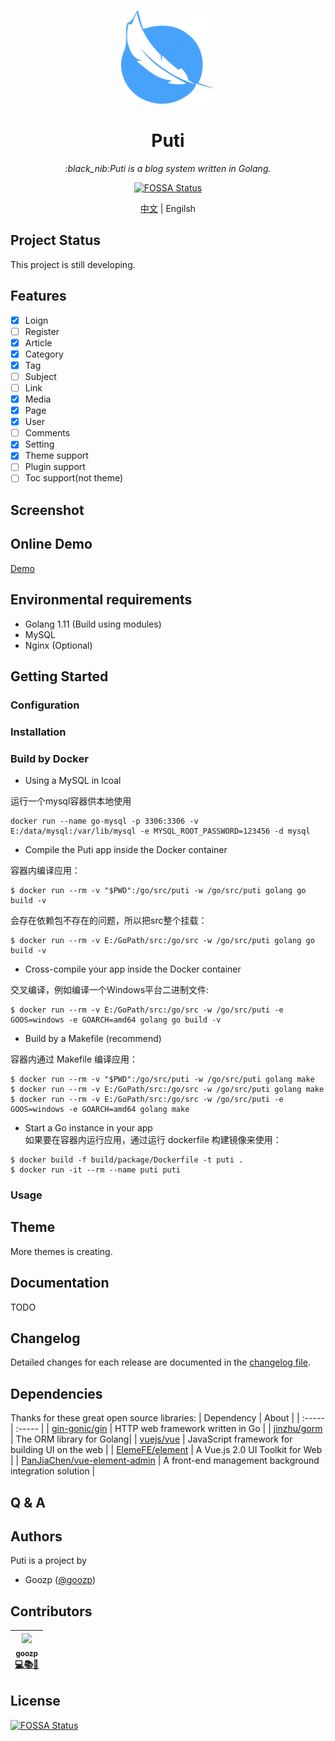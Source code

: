 <p align="center">
    <img src="../assets/logo.png" alt="Puti Logo" width="150" height="150">
</p>
<h1 align="center">Puti</h1>
<p align="center">
    <em>:black_nib:Puti is a blog system written in Golang.</em>
</p>
<p align="center">
    <a href="https://app.fossa.io/projects/git%2Bgithub.com%2Fputi-projects%2Fputi?ref=badge_shield">
        <img src="https://app.fossa.io/api/projects/git%2Bgithub.com%2Fputi-projects%2Fputi.svg?type=shield" alt="FOSSA Status">
    </a>
</p>
<p align="center">
<a href="https://github.com/puti-projects/puti/blob/master/README.md">中文</a>
 | Engilsh
</p>


## Project Status
This project is still developing.

## Features
* [x] Loign
* [ ] Register
* [x] Article
* [x] Category
* [x] Tag
* [ ] Subject
* [ ] Link
* [x] Media
* [x] Page
* [x] User
* [ ] Comments
* [x] Setting
* [x] Theme support
* [ ] Plugin support
* [ ] Toc support(not theme)

## Screenshot

## Online Demo
[Demo](https://demo.goozp.com)

## Environmental requirements
- Golang 1.11 (Build using modules)
- MySQL
- Nginx (Optional)

## Getting Started

### Configuration
### Installation
### Build by Docker
- Using a MySQL in lcoal   

运行一个mysql容器供本地使用
```
docker run --name go-mysql -p 3306:3306 -v E:/data/mysql:/var/lib/mysql -e MYSQL_ROOT_PASSWORD=123456 -d mysql
```

- Compile the Puti app inside the Docker container 

容器内编译应用：
```
$ docker run --rm -v "$PWD":/go/src/puti -w /go/src/puti golang go build -v
```
会存在依赖包不存在的问题，所以把src整个挂载：
```
$ docker run --rm -v E:/GoPath/src:/go/src -w /go/src/puti golang go build -v
```

- Cross-compile your app inside the Docker container

交叉编译，例如编译一个Windows平台二进制文件:
```
$ docker run --rm -v E:/GoPath/src:/go/src -w /go/src/puti -e GOOS=windows -e GOARCH=amd64 golang go build -v
```

- Build by a Makefile (recommend)   

容器内通过 Makefile 编译应用：
```
$ docker run --rm -v "$PWD":/go/src/puti -w /go/src/puti golang make
$ docker run --rm -v E:/GoPath/src:/go/src -w /go/src/puti golang make
$ docker run --rm -v E:/GoPath/src:/go/src -w /go/src/puti -e GOOS=windows -e GOARCH=amd64 golang make
```

- Start a Go instance in your app   
如果要在容器内运行应用，通过运行 dockerfile 构建镜像来使用：
```
$ docker build -f build/package/Dockerfile -t puti .
$ docker run -it --rm --name puti puti
```

### Usage

## Theme
More themes is creating.

## Documentation
TODO

## Changelog
Detailed changes for each release are documented in the [changelog file]((https://github.com/axetroy/vscode-gpm/blob/master/CHANGELOG.md)).

## Dependencies
Thanks for these great open source libraries:
| Dependency | About |
| :----- | :----- | 
| [gin-gonic/gin](https://github.com/gin-gonic/gin) |  HTTP web framework written in Go |
| [jinzhu/gorm](https://github.com/jinzhu/gorm) | The ORM library for Golang|
| [vuejs/vue](https://github.com/vuejs/vue) | JavaScript framework for building UI on the web |
| [ElemeFE/element](https://github.com/ElemeFE/element) | A Vue.js 2.0 UI Toolkit for Web  |
| [PanJiaChen/vue-element-admin](https://github.com/PanJiaChen/vue-element-admin) | A front-end management background integration solution |

## Q & A


## Authors
Puti is a project by 
- Goozp ([@goozp](https://www.goozp.com))

## Contributors
<!-- ALL-CONTRIBUTORS-LIST:START - Do not remove or modify this section -->
| [<img src="https://avatars3.githubusercontent.com/u/17734933?s=460&v=4" width="100px;"/><br /><sub>goozp</sub>](https://www.goozp.com)<br />[💻](https://github.com/puti-projects/puti/commits?author=goozp "Code commitor")[📚](https://github.com/dawnlabs/carbon/commits?author=briandennis "Documentation")[🎨](#design "Design") | 
| :---: |

<!-- ALL-CONTRIBUTORS-LIST:END -->

## License
[![FOSSA Status](https://app.fossa.io/api/projects/git%2Bgithub.com%2Fputi-projects%2Fputi.svg?type=large)](https://app.fossa.io/projects/git%2Bgithub.com%2Fputi-projects%2Fputi?ref=badge_large)